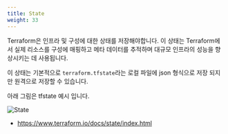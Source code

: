 ```yaml
---
title: State
weight: 33
---
```


Terraform은 인프라 및 구성에 대한 상태를 저장해야합니다. 이 상태는 Terraform에서 실제 리소스를 구성에 매핑하고 메타 데이터를 추적하며 대규모 인프라의 성능을 향상시키는 데 사용됩니다.

이 상태는 기본적으로 `terraform.tfstate`라는 로컬 파일에 json 형식으로 저장 되지만 원격으로 저장할 수 있습니다.

아래 그림은 tfstate 예시 입니다.

![State](../../terraform/images/state.png)

* https://www.terraform.io/docs/state/index.html
